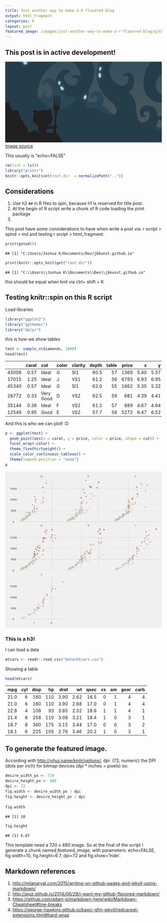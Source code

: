```yaml
---
title: Just another way to make a R flavored blog
output: html_fragment
categories: R
layout: post
featured_image: /images/just-another-way-to-make-a-r-flavored-blog/github_fork_game.png
---
```


## **This post is in active development**!

![](/images/just-another-way-to-make-a-r-flavored-blog/github_fork_game_wide.png)
[image source](http://biasedvideogamerblog.com/gamerreview)

This usually is "echo=FALSE"


```r
rm(list = ls())
library("printr")
knitr::opts_knit$set(root.dir  = normalizePath(".."))
```

## Considerations

1. Use h2 `##` in R files to spin, because h1 is reserved for title post.
1. At the begin of R script write a chunk of R code loading the print package
1. 
This post have some considerations to have when write a post via: 
r script > spind > md and testing r srcipt > html_fragment:


```r
print(getwd())
```

```
## [1] "C:/Users/Joshua K/Documents/Dev/jbkunst.github.io"
```

```r
print(knitr::opts_knit$get("root.dir"))
```

```
## [1] "C:\\Users\\Joshua K\\Documents\\Dev\\jbkunst.github.io"
```

this should be equal when knit via ctrl+ shift + K
## Testing knitr::spin on this R script

Load libraries



```r
library("ggplot2")
library("ggthemes")
library("dplyr")
```

this is how we show tables


```r
test <- sample_n(diamonds, 1000)
head(test)
```



|      | carat|cut       |color |clarity | depth| table| price|    x|    y|    z|
|:-----|-----:|:---------|:-----|:-------|-----:|-----:|-----:|----:|----:|----:|
|43008 |  0.57|Ideal     |G     |SI1     |  60.5|    57|  1369| 5.40| 5.37| 3.26|
|17015 |  1.25|Ideal     |J     |VS1     |  61.2|    56|  6793| 6.93| 6.95| 4.25|
|45340 |  0.57|Ideal     |G     |SI1     |  62.0|    55|  1662| 5.35| 5.32| 3.31|
|28772 |  0.33|Very Good |D     |VS2     |  62.5|    59|   681| 4.39| 4.41| 2.75|
|35144 |  0.38|Ideal     |F     |VS2     |  61.2|    57|   889| 4.67| 4.64| 2.85|
|12549 |  0.95|Good      |E     |VS2     |  57.7|    58|  5272| 6.47| 6.52| 3.75|

And this is who we can plot! :D


```r
p <- ggplot(test) +
  geom_point(aes(x = carat, y = price, color = price, shape = cut)) +
  facet_wrap(~color) + 
  theme_fivethirtyeight() + 
  scale_color_continuous_tableau() + 
  theme(legend.position = "none")
p
```

<img src="/images/just-another-way-to-make-a-r-flavored-blog/ploting-1.png" title="plot of chunk ploting" alt="plot of chunk ploting" style="display: block; margin: auto;" />

### This is a h3! 

I can load a data



```r
mtcars <- readr::read_csv("data/mtcars.csv")
```

Showing a table


```r
head(mtcars)
```



|  mpg| cyl| disp|  hp| drat|   wt| qsec| vs| am| gear| carb|
|----:|---:|----:|---:|----:|----:|----:|--:|--:|----:|----:|
| 21.0|   6|  160| 110| 3.90| 2.62| 16.5|  0|  1|    4|    4|
| 21.0|   6|  160| 110| 3.90| 2.88| 17.0|  0|  1|    4|    4|
| 22.8|   4|  108|  93| 3.85| 2.32| 18.6|  1|  1|    4|    1|
| 21.4|   6|  258| 110| 3.08| 3.21| 19.4|  1|  0|    3|    1|
| 18.7|   8|  360| 175| 3.15| 3.44| 17.0|  0|  0|    3|    2|
| 18.1|   6|  225| 105| 2.76| 3.46| 20.2|  1|  0|    3|    1|

## To generate the featured image.

According with http://yihui.name/knitr/options/, dpi: (72; numeric) the
DPI (dots per inch) for bitmap devices (dpi * inches = pixels) so:



```r
desire_width_px <- 720
desire_height_px <- 480
dpi <- 72
fig.width <- desire_width_px / dpi
fig.height <- desire_height_px / dpi

fig.width
```

```
## [1] 10
```

```r
fig.height
```

```
## [1] 6.67
```

This template need a 720 x 480 image. So at the final of the script
I generate a chunk named *featured_image*, with parameters: echo=FALSE,
fig.width=10, fig.height=6.7, dpi=72 and fig.show='hide'.



## Markdown references

1. http://milanaryal.com/2015/writing-on-github-pages-and-jekyll-using-markdown/
1. http://ajoz.github.io/2014/06/29/i-want-my-github-flavored-markdown/
1. https://github.com/adam-p/markdown-here/wiki/Markdown-Cheatsheet#line-breaks
1. https://george-hawkins.github.io/basic-gfm-jekyll/redcarpet-extensions.html#hard-wrap
